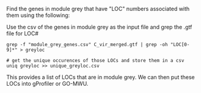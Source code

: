 Find the genes in module grey that have "LOC" numbers associated with them using the following:

Use the csv of the genes in module grey as the input file and grep the .gtf file for LOC#

```
grep -f "module_grey_genes.csv" C_vir_merged.gtf | grep -oh "LOC[0-9]*" > greyloc

# get the unique occurences of those LOCs and store them in a csv
uniq greyloc >> unique_greyloc.csv
```

This provides a list of LOCs that are in module grey. We can then put these LOCs into gProfiler or GO-MWU.
